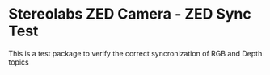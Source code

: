 # Stereolabs ZED Camera - ZED Sync Test

This is a test package to verify the correct syncronization of RGB and Depth topics
